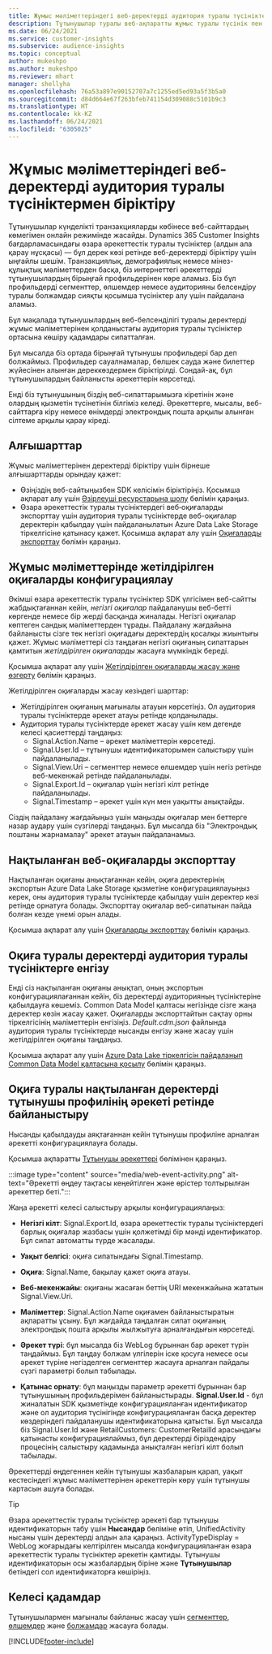 ```yaml
---
title: Жұмыс мәліметтеріндегі веб-деректерді аудитория туралы түсініктермен біріктіру
description: Тұтынушылар туралы веб-ақпаратты жұмыс туралы түсінік пен аудитория туралы түсінікке дейін жеткізіңіз.
ms.date: 06/24/2021
ms.service: customer-insights
ms.subservice: audience-insights
ms.topic: conceptual
author: mukeshpo
ms.author: mukeshpo
ms.reviewer: mhart
manager: shellyha
ms.openlocfilehash: 76a53a897e90152707a7c1255ed5ed93a5f3b5a0
ms.sourcegitcommit: d84d664e67f263bfeb741154d309088c5101b9c3
ms.translationtype: HT
ms.contentlocale: kk-KZ
ms.lasthandoff: 06/24/2021
ms.locfileid: "6305025"
---
```

# <a name="integrate-web-data-from-engagement-insights-with-audience-insights"></a>Жұмыс мәліметтеріндегі веб-деректерді аудитория туралы түсініктермен біріктіру

Тұтынушылар күнделікті транзакцияларды көбінесе веб-сайттардың көмегімен онлайн режимінде жасайды. Dynamics 365 Customer Insights бағдарламасындағы өзара әрекеттестік туралы түсініктер (алдын ала қарау нұсқасы) — бұл дерек көзі ретінде веб-деректерді біріктіру үшін ыңғайлы шешім. Транзакциялық, демографиялық немесе мінез-құлықтық мәліметтерден басқа, біз интернеттегі әрекеттерді тұтынушылардың бірыңғай профильдерінен көре аламыз. Біз бұл профильдерді сегменттер, өлшемдер немесе аудиторияны белсендіру туралы болжамдар сияқты қосымша түсініктер алу үшін пайдалана аламыз.

Бұл мақалада тұтынушылардың веб-белсенділігі туралы деректерді жұмыс мәліметтерінен қолданыстағы аудитория туралы түсініктер ортасына көшіру қадамдары сипатталған.

Бұл мысалда біз ортада бірыңғай тұтынушы профильдері бар деп болжаймыз. Профильдер сауалнамалар, бөлшек сауда және билеттер жүйесінен алынған дереккөздермен біріктірілді. Сондай-ақ, бұл тұтынушылардың байланысты әрекеттерін көрсетеді. 

Енді біз тұтынушының біздің веб-сипаттарымызға кіретінін және олардың қызметін түсінетінін білгіміз келеді. Әрекеттерге, мысалы, веб-сайттарға кіру немесе өнімдерді электрондық пошта арқылы алынған сілтеме арқылы қарау кіреді.

## <a name="prerequisites"></a>Алғышарттар

Жұмыс мәліметтерінен деректерді біріктіру үшін бірнеше алғышарттарды орындау қажет: 

- Өзіңіздің веб-сайтыңызбен SDK келісімін біріктіріңіз. Қосымша ақпарат алу үшін [Әзірлеуші ресурстарына шолу](../engagement-insights/developer-resources.md) бөлімін қараңыз.
- Өзара әрекеттестік туралы түсініктердегі веб‑оқиғаларды экспорттау үшін аудитория туралы түсініктерде веб-оқиғалар деректерін қабылдау үшін пайдаланылатын Azure Data Lake Storage тіркелгісіне қатынасу қажет. Қосымша ақпарат алу үшін [Оқиғаларды экспорттау](../engagement-insights/export-events.md) бөлімін қараңыз.

## <a name="configure-refined-events-in-engagement-insights"></a>Жұмыс мәліметтерінде жетілдірілген оқиғаларды конфигурациялау

Әкімші өзара әрекеттестік туралы түсініктер SDK үлгісімен веб-сайтты жабдықтағаннан кейін, *негізгі оқиғалар* пайдаланушы веб-бетті көргенде немесе бір жерді басқанда жиналады. Негізгі оқиғалар көптеген сандық мәліметтерден тұрады. Пайдалану жағдайына байланысты сізге тек негізгі оқиғадағы деректердің қосалқы жиынтығы қажет. Жұмыс мәліметтері сіз таңдаған негізгі оқиғаның сипаттарын қамтитын *жетілдірілген оқиғаларды* жасауға мүмкіндік береді.     

Қосымша ақпарат алу үшін [Жетілдірілген оқиғаларды жасау және өзгерту](../engagement-insights/refined-events.md) бөлімін қараңыз.

Жетілдірілген оқиғаларды жасау кезіндегі шарттар: 

- Жетілдірілген оқиғаның мағыналы атауын көрсетіңіз. Ол аудитория туралы түсініктерде әрекет атауы ретінде қолданылады.
- Аудитория туралы түсініктерде әрекет жасау үшін кем дегенде келесі қасиеттерді таңдаңыз: 
    - Signal.Action.Name – әрекет мәліметтерін көрсетеді.
    - Signal.User.Id – тұтынушы идентификаторымен салыстыру үшін пайдаланылады.
    - Signal.View.Uri – сегменттер немесе өлшемдер үшін негіз ретінде веб-мекенжай ретінде пайдаланылады.
    - Signal.Export.Id – оқиғалар үшін негізгі кілт ретінде пайдаланылады.
    - Signal.Timestamp – әрекет үшін күн мен уақытты анықтайды.

Сіздің пайдалану жағдайыңыз үшін маңызды оқиғалар мен беттерге назар аудару үшін сүзгілерді таңдаңыз. Бұл мысалда біз "Электрондық поштаны жарнамалау" әрекет атауын пайдаланамыз.

## <a name="export-the-refined-web-events"></a>Нақтыланған веб-оқиғаларды экспорттау 

Нақтыланған оқиғаны анықтағаннан кейін, оқиға деректерінің экспортын Azure Data Lake Storage қызметіне конфигурациялауыңыз керек, оны аудитория туралы түсініктерде қабылдау үшін деректер көзі ретінде орнатуға болады. Экспорттау оқиғалар веб-сипатынан пайда болған кезде үнемі орын алады.

Қосымша ақпарат алу үшін [Оқиғаларды экспорттау](../engagement-insights/export-events.md) бөлімін қараңыз.

## <a name="ingest-event-data-to-audience-insights"></a>Оқиға туралы деректерді аудитория туралы түсініктерге енгізу

Енді сіз нақтыланған оқиғаны анықтап, оның экспортын конфигурациялағаннан кейін, біз деректерді аудиторияның түсініктеріне қабылдауға көшеміз. Common Data Model қалтасы негізінде сізге жаңа деректер көзін жасау қажет. Оқиғаларды экспорттайтын сақтау орны тіркелгісінің мәліметтерін енгізіңіз. *Default.cdm.json* файлында аудитория туралы түсініктерде нысанды енгізу және жасау үшін жетілдірілген оқиғаны таңдаңыз.

Қосымша ақпарат алу үшін [Azure Data Lake тіркелгісін пайдаланып Common Data Model қалтасына қосылу](connect-common-data-model.md) бөлімін қараңыз.


## <a name="relate-refined-event-data-as-an-activity-of-a-customer-profile"></a>Оқиға туралы нақтыланған деректерді тұтынушы профилінің әрекеті ретінде байланыстыру

Нысанды қабылдауды аяқтағаннан кейін тұтынушы профиліне арналған әрекетті конфигурациялауға болады.

Қосымша ақпаратты [Тұтынушы әрекеттері](activities.md) бөлімінен қараңыз.

:::image type="content" source="media/web-event-activity.png" alt-text="Әрекетті өңдеу тақтасы кеңейтілген және өрістер толтырылған әрекеттер беті.":::

Жаңа әрекетті келесі салыстыру арқылы конфигурациялаңыз: 

- **Негізгі кілт**: Signal.Export.Id, өзара әрекеттестік туралы түсініктердегі барлық оқиғалар жазбасы үшін қолжетімді бір мәнді идентификатор. Бұл сипат автоматты түрде жасалады.

- **Уақыт белгісі**: оқиға сипатындағы Signal.Timestamp.

- **Оқиға**: Signal.Name, бақылау қажет оқиға атауы.

- **Веб-мекенжайы**: оқиғаны жасаған беттің URI мекенжайына жататын Signal.View.Uri.

- **Мәліметтер**: Signal.Action.Name оқиғамен байланыстыратын ақпаратты ұсыну. Бұл жағдайда таңдалған сипат оқиғаның электрондық пошта арқылы жылжытуға арналғандығын көрсетеді.

- **Әрекет түрі**: бұл мысалда біз WebLog бұрыннан бар әрекет түрін таңдаймыз. Бұл таңдау болжам үлгілерін іске қосуға немесе осы әрекет түріне негізделген сегменттер жасауға арналған пайдалы сүзгі параметрі болып табылады.

- **Қатынас орнату**: бұл маңызды параметр әрекетті бұрыннан бар тұтынушының профильдерімен байланыстырады. **Signal.User.Id** - бұл жиналатын SDK қызметінде конфигурацияланған идентификатор және ол аудитория түсінігінде конфигурацияланған басқа деректер көздеріндегі пайдаланушы идентификаторына қатысты. Бұл мысалда біз Signal.User.Id және RetailCustomers: CustomerRetailId арасындағы қатынасты конфигурациялаймыз, бұл деректерді біріздендіру процесінің салыстыру қадамында анықталған негізгі кілт болып табылады.

Әрекеттерді өңдегеннен кейін тұтынушы жазбаларын қарап, уақыт кестесіндегі жұмыс мәліметтерінен әрекеттерін көру үшін тұтынушы картасын ашуға болады. 

> [!TIP]
> Өзара әрекеттестік туралы түсініктер әрекеті бар тұтынушы идентификаторын табу үшін **Нысандар** бөліміне өтіп, UnifiedActivity нысаны үшін деректерді алдын ала қараңыз. ActivityTypeDisplay = WebLog жоғарыдағы келтірілген мысалда конфигурацияланған өзара әрекеттестік туралы түсініктер әрекетін қамтиды. Тұтынушы идентификаторын осы жазбалардың біріне және **Тұтынушылар** бетіндегі сол идентификаторға көшіріңіз.

## <a name="next-steps"></a>Келесі қадамдар

Тұтынушылармен мағыналы байланыс жасау үшін [сегменттер](segments.md), [өлшемдер](measures.md) және [болжамдар](predictions.md) жасауға болады.


[!INCLUDE[footer-include](../includes/footer-banner.md)]
